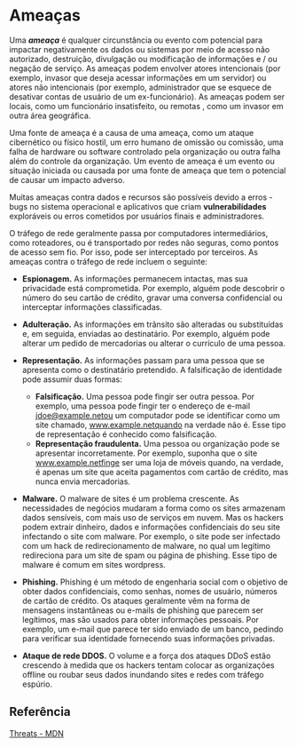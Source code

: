 # Ameaças

Uma ***ameaça*** é qualquer circunstância ou evento com potencial para impactar negativamente os dados ou sistemas por meio de acesso não autorizado, destruição, divulgação ou modificação de informações e / ou negação de serviço. As ameaças podem envolver atores intencionais (por exemplo, invasor que deseja acessar informações em um servidor) ou atores não intencionais (por exemplo, administrador que se esquece de desativar contas de usuário de um ex-funcionário). As ameaças podem ser locais, como um funcionário insatisfeito, ou remotas , como um invasor em outra área geográfica.

Uma fonte de ameaça é a causa de uma ameaça, como um ataque cibernético ou físico hostil, um erro humano de omissão ou comissão, uma falha de hardware ou software controlado pela organização ou outra falha além do controle da organização. Um evento de ameaça é um evento ou situação iniciada ou causada por uma fonte de ameaça que tem o potencial de causar um impacto adverso.

Muitas ameaças contra dados e recursos são possíveis devido a erros - bugs no sistema operacional e aplicativos que criam **vulnerabilidades** exploráveis ou erros cometidos por usuários finais e administradores. 

O tráfego de rede geralmente passa por computadores intermediários, como roteadores, ou é transportado por redes não seguras, como pontos de acesso sem fio. Por isso, pode ser interceptado por terceiros. As ameaças contra o tráfego de rede incluem o seguinte:

- **Espionagem.** As informações permanecem intactas, mas sua privacidade está comprometida. Por exemplo, alguém pode descobrir o número do seu cartão de crédito, gravar uma conversa confidencial ou interceptar informações classificadas.

- **Adulteração.** As informações em trânsito são alteradas ou substituídas e, em seguida, enviadas ao destinatário. Por exemplo, alguém pode alterar um pedido de mercadorias ou alterar o currículo de uma pessoa.

- **Representação.** As informações passam para uma pessoa que se apresenta como o destinatário pretendido. A falsificação de identidade pode assumir duas formas:
  - **Falsificação.** Uma pessoa pode fingir ser outra pessoa. Por exemplo, uma pessoa pode fingir ter o endereço de e-mail jdoe@example.netou um computador pode se identificar como um site chamado, www.example.netquando na verdade não é. Esse tipo de representação é conhecido como falsificação.
  - **Representação fraudulenta.** Uma pessoa ou organização pode se apresentar incorretamente. Por exemplo, suponha que o site www.example.netfinge ser uma loja de móveis quando, na verdade, é apenas um site que aceita pagamentos com cartão de crédito, mas nunca envia mercadorias.

- **Malware.** O malware de sites é um problema crescente. As necessidades de negócios mudaram a forma como os sites armazenam dados sensíveis, com mais uso de serviços em nuvem. Mas os hackers podem extrair dinheiro, dados e informações confidenciais do seu site infectando o site com malware. Por exemplo, o site pode ser infectado com um hack de redirecionamento de malware, no qual um legítimo redireciona para um site de spam ou página de phishing. Esse tipo de malware é comum em sites wordpress.  

- **Phishing.** Phishing é um método de engenharia social com o objetivo de obter dados confidenciais, como senhas, nomes de usuário, números de cartão de crédito. Os ataques geralmente vêm na forma de mensagens instantâneas ou e-mails de phishing que parecem ser legítimos, mas são usados ​​para obter informações pessoais. Por exemplo, um e-mail que parece ter sido enviado de um banco, pedindo para verificar sua identidade fornecendo suas informações privadas.

- **Ataque de rede DDOS.** O volume e a força dos ataques DDoS estão crescendo à medida que os hackers tentam colocar as organizações offline ou roubar seus dados inundando sites e redes com tráfego espúrio.

## Referência

[Threats - MDN](https://developer.mozilla.org/en-US/docs/Archive/Security/Threats)